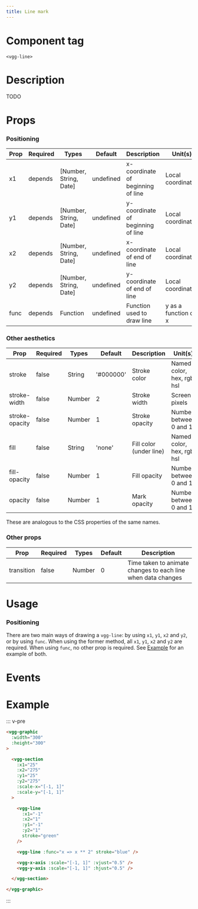 ```yaml
---
title: Line mark
---
```


# Component tag

`<vgg-line>`

# Description

TODO

# Props

### Positioning

| Prop   | Required | Types                  | Default   | Description                       | Unit(s)              |
| ------ | -------- | ---------------------- | --------- | --------------------------------- | -------------------- |
| x1     | depends  | [Number, String, Date] | undefined | x-coordinate of beginning of line | Local coordinates    |
| y1     | depends  | [Number, String, Date] | undefined | y-coordinate of beginning of line | Local coordinates    |
| x2     | depends  | [Number, String, Date] | undefined | x-coordinate of end of line       | Local coordinates    |
| y2     | depends  | [Number, String, Date] | undefined | y-coordinate of end of line       | Local coordinates    |
| func   | depends  | Function               | undefined | Function used to draw line        | y as a function of x |

### Other aesthetics

| Prop           | Required | Types  | Default   | Description             | Unit(s)                    |
| -------------- | -------- | ------ | --------- | ----------------------- | -------------------------- |
| stroke         | false    | String | '#000000' | Stroke color            | Named color, hex, rgb, hsl |
| stroke-width   | false    | Number | 2         | Stroke width            | Screen pixels              |
| stroke-opacity | false    | Number | 1         | Stroke opacity          | Number between 0 and 1     |
| fill           | false    | String | 'none'    | Fill color (under line) | Named color, hex, rgb, hsl |
| fill-opacity   | false    | Number | 1         | Fill opacity            | Number between 0 and 1     |
| opacity        | false    | Number | 1         | Mark opacity            | Number between 0 and 1     |

These are analogous to the CSS properties of the same names.

### Other props

| Prop       | Required | Types  | Default | Description                                                   |
| ---------- | -------- | ------ | ------- | ------------------------------------------------------------- |
| transition | false    | Number | 0       | Time taken to animate changes to each line when data changes  |

# Usage

### Positioning

There are two main ways of drawing a `vgg-line`: by using `x1`, `y1`, `x2` and `y2`,
or by using `func`. When using the former method, all `x1`, `y1`, `x2` and `y2`
are required. When using `func`, no other prop is required. See [Example](#example)
for an example of both.

# Events

# Example

::: v-pre
```html
<vgg-graphic
  :width="300"
  :height="300"
>

  <vgg-section
    :x1="25"
    :x2="275"
    :y1="25"
    :y2="275"
    :scale-x="[-1, 1]"
    :scale-y="[-1, 1]"
  >

    <vgg-line
      :x1="-1"
      :x2="1"
      :y1="-1"
      :y2="1"
      stroke="green"
    />

    <vgg-line :func="x => x ** 2" stroke="blue" />

    <vgg-x-axis :scale="[-1, 1]" :vjust="0.5" />
    <vgg-y-axis :scale="[-1, 1]" :hjust="0.5" />

  </vgg-section>

</vgg-graphic>
```
:::

<lines-example />
